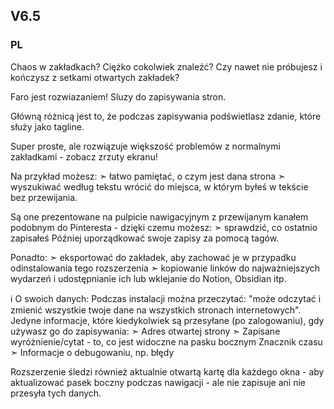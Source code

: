 ## V6.5
### PL
Chaos w zakładkach? 
Ciężko cokolwiek znaleźć? Czy nawet nie próbujesz i kończysz z setkami otwartych zakładek?

Faro jest rozwiazaniem! Sluzy do zapisywania stron.

Główną różnicą jest to, że podczas zapisywania podświetlasz zdanie, które służy jako tagline. 

Super proste, ale rozwiązuje większość problemów z normalnymi zakładkami - zobacz zrzuty ekranu!

Na przykład możesz:
➣ łatwo pamiętać, o czym jest dana strona 
➣ wyszukiwać według tekstu
wrócić do miejsca, w którym byłeś w tekście bez przewijania.

Są one prezentowane na pulpicie nawigacyjnym z przewijanym kanałem podobnym do Pinteresta - dzięki czemu możesz:
➣ sprawdzić, co ostatnio zapisałeś
Później uporządkować swoje zapisy za pomocą tagów.

Ponadto:
➣ eksportować do zakładek, aby zachować je w przypadku odinstalowania tego rozszerzenia
➣ kopiowanie linków do najważniejszych wydarzeń i udostępnianie ich lub wklejanie do Notion, Obsidian itp.

ℹ️ O swoich danych:
Podczas instalacji można przeczytać: "może odczytać i zmienić wszystkie twoje dane na wszystkich stronach internetowych".
Jedyne informacje, które kiedykolwiek są przesyłane (po zalogowaniu), gdy używasz go do zapisywania:
➣ Adres otwartej strony
➣ Zapisane wyróżnienie/cytat - to, co jest widoczne na pasku bocznym
Znacznik czasu
➣ Informacje o debugowaniu, np. błędy

Rozszerzenie śledzi również aktualnie otwartą kartę dla każdego okna - aby aktualizować pasek boczny podczas nawigacji - ale nie zapisuje ani nie przesyła tych danych.